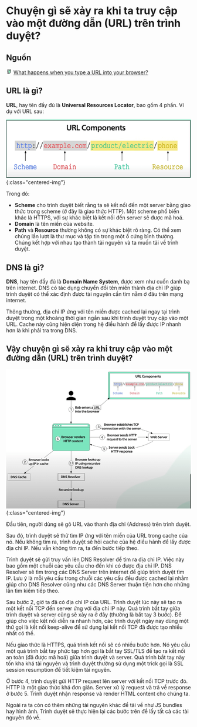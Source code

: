 # Chuyện gì sẽ xảy ra khi ta truy cập vào một đường dẫn (URL) trên trình duyệt?

## Nguồn

<img src="../../assets/images/bytebytego.png" width="16" height="16"/> [What happens when you type a URL into your browser?](https://www.youtube.com/watch?v=AlkDbnbv7dk)

## URL là gì?

**URL**, hay tên đầy đủ là **Universal Resources Locator**, bao gồm 4 phần. Ví dụ với URL sau:

![](../assets/ByteByteGo/what-happen-when-access-url/figure1.png){:class="centered-img"}

Trong đó:

- **Scheme** cho trình duyệt biết rằng ta sẽ kết nối đến một server bằng giao thức trong scheme (ở đây là giao thức HTTP). Một scheme phổ biến khác là HTTPS, với sự khác biệt là kết nối đến server sẽ được mã hoá.
- **Domain** là tên miền của website.
- **Path** và **Resource** thường không có sự khác biệt rõ ràng. Có thể xem chúng lần lượt là thư mục và tập tin trong một ổ cứng bình thường. Chúng kết hợp với nhau tạo thành tài nguyên và ta muốn tải về trình duyệt.

## DNS là gì?

**DNS**, hay tên đầy đủ là **Domain Name System**, được xem như cuốn danh bạ trên internet. DNS có tác dụng chuyển đổi tên miền thành địa chỉ IP giúp trình duyệt có thể xác định được tài nguyên cần tìm nằm ở đâu trên mạng internet.

Thông thường, địa chỉ IP ứng với tên miền được cached lại ngay tại trình duyệt trong một khoảng thời gian ngắn sau khi trình duyệt truy cập vào một URL. Cache này cũng hiện diện trong hệ điều hành để lấy được IP nhanh hơn là khi phải tra trong DNS.

## Vậy chuyện gì sẽ xảy ra khi truy cập vào một đường dẫn (URL) trên trình duyệt?

![](../assets/ByteByteGo/what-happen-when-access-url/figure2.png){:class="centered-img"}

Đầu tiên, người dùng sẽ gõ URL vào thanh địa chỉ (Address) trên trình duyệt.

Sau đó, trình duyệt sẽ thử tìm IP ứng với tên miền của URL trong cache của nó. Nếu không tìm ra, trình duyệt sẽ hỏi cache của hệ điều hành để lấy được địa chỉ IP. Nếu vẫn không tìm ra, ta đến bước tiếp theo.

Trình duyệt sẽ gửi truy vấn lên DNS Resolver để tìm ra địa chỉ IP. Việc này bao gồm một chuỗi các yêu cầu cho đến khi có được địa chỉ IP. DNS Resolver sẽ tìm trong các DNS Server trên internet để giúp trình duyệt tìm IP. Lưu ý là mỗi yêu cầu trong chuỗi các yêu cầu đều được cached lại nhằm giúp cho DNS Resolver cũng như các DNS Server thuận tiện hơn cho những lần tìm kiếm tiếp theo.

Sau bước 2, giờ ta đã có địa chỉ IP của URL. Trình duyệt lúc này sẽ tạo ra một kết nối TCP đến server ứng với địa chỉ IP này. Quá trình bắt tay giữa trình duyệt và server cũng sẽ xảy ra ở đây (thường là bắt tay 3 bước). Để giúp cho việc kết nối diễn ra nhanh hơn, các trình duyệt ngày nay dùng một thứ gọi là kết nối keep-alive để sử dụng lại kết nối TCP đã được tạo nhiều nhất có thể.

Nếu giao thức là HTTPS, quá trình kết nối sẽ có nhiều bước hơn. Nó yêu cầu một quá trình bắt tay phức tạp hơn gọi là bắt tay SSL/TLS để tạo ra kết nối an toàn (đã được mã hoá) giữa trình duyệt và server. Quá trình bắt tay này tốn kha khá tài nguyên và trình duyệt thường sử dụng một trick gọi là SSL session resumption để tiết kiệm tài nguyên.

Ở bước 4, trình duyệt gửi HTTP request lên server với kết nối TCP trước đó. HTTP là một giao thức khá đơn giản. Server xử lý request và trả về response ở bước 5. Trình duyệt nhận response và render HTML content cho chúng ta.

Ngoài ra ta còn có thêm những tài nguyên khác để tải về như JS bundles hay hình ảnh. Trình duyệt sẽ thực hiện lại các bước trên để lấy tất cả các tài nguyên đó về.
